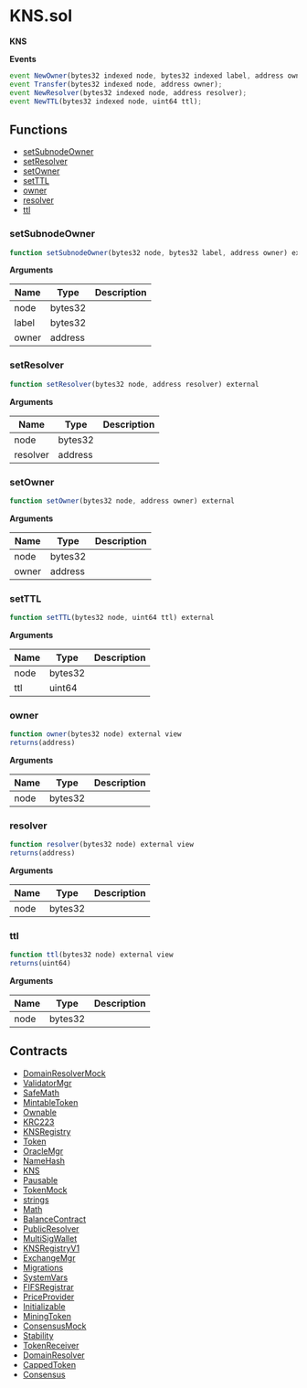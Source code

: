 ﻿# KNS.sol

**KNS**

**Events**

```js
event NewOwner(bytes32 indexed node, bytes32 indexed label, address owner);
event Transfer(bytes32 indexed node, address owner);
event NewResolver(bytes32 indexed node, address resolver);
event NewTTL(bytes32 indexed node, uint64 ttl);
```

## Functions

- [setSubnodeOwner](#setsubnodeowner)
- [setResolver](#setresolver)
- [setOwner](#setowner)
- [setTTL](#setttl)
- [owner](#owner)
- [resolver](#resolver)
- [ttl](#ttl)

### setSubnodeOwner

```js
function setSubnodeOwner(bytes32 node, bytes32 label, address owner) external
```

**Arguments**

| Name        | Type           | Description  |
| ------------- |------------- | -----|
| node | bytes32 |  | 
| label | bytes32 |  | 
| owner | address |  | 

### setResolver

```js
function setResolver(bytes32 node, address resolver) external
```

**Arguments**

| Name        | Type           | Description  |
| ------------- |------------- | -----|
| node | bytes32 |  | 
| resolver | address |  | 

### setOwner

```js
function setOwner(bytes32 node, address owner) external
```

**Arguments**

| Name        | Type           | Description  |
| ------------- |------------- | -----|
| node | bytes32 |  | 
| owner | address |  | 

### setTTL

```js
function setTTL(bytes32 node, uint64 ttl) external
```

**Arguments**

| Name        | Type           | Description  |
| ------------- |------------- | -----|
| node | bytes32 |  | 
| ttl | uint64 |  | 

### owner

```js
function owner(bytes32 node) external view
returns(address)
```

**Arguments**

| Name        | Type           | Description  |
| ------------- |------------- | -----|
| node | bytes32 |  | 

### resolver

```js
function resolver(bytes32 node) external view
returns(address)
```

**Arguments**

| Name        | Type           | Description  |
| ------------- |------------- | -----|
| node | bytes32 |  | 

### ttl

```js
function ttl(bytes32 node) external view
returns(uint64)
```

**Arguments**

| Name        | Type           | Description  |
| ------------- |------------- | -----|
| node | bytes32 |  | 

## Contracts

- [DomainResolverMock](DomainResolverMock.md)
- [ValidatorMgr](ValidatorMgr.md)
- [SafeMath](SafeMath.md)
- [MintableToken](MintableToken.md)
- [Ownable](Ownable.md)
- [KRC223](KRC223.md)
- [KNSRegistry](KNSRegistry.md)
- [Token](Token.md)
- [OracleMgr](OracleMgr.md)
- [NameHash](NameHash.md)
- [KNS](KNS.md)
- [Pausable](Pausable.md)
- [TokenMock](TokenMock.md)
- [strings](strings.md)
- [Math](Math.md)
- [BalanceContract](BalanceContract.md)
- [PublicResolver](PublicResolver.md)
- [MultiSigWallet](MultiSigWallet.md)
- [KNSRegistryV1](KNSRegistryV1.md)
- [ExchangeMgr](ExchangeMgr.md)
- [Migrations](Migrations.md)
- [SystemVars](SystemVars.md)
- [FIFSRegistrar](FIFSRegistrar.md)
- [PriceProvider](PriceProvider.md)
- [Initializable](Initializable.md)
- [MiningToken](MiningToken.md)
- [ConsensusMock](ConsensusMock.md)
- [Stability](Stability.md)
- [TokenReceiver](TokenReceiver.md)
- [DomainResolver](DomainResolver.md)
- [CappedToken](CappedToken.md)
- [Consensus](Consensus.md)

